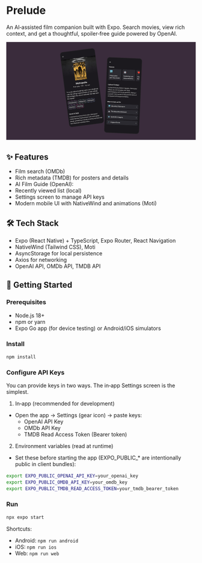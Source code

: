 # Prelude

An AI‑assisted film companion built with Expo. Search movies, view rich context, and get a thoughtful, spoiler‑free guide powered by OpenAI.

![Desktop](assets/preview.png)


## ✨ Features

- Film search (OMDb)
- Rich metadata (TMDB) for posters and details
- AI Film Guide (OpenAI):
- Recently viewed list (local)
- Settings screen to manage API keys
- Modern mobile UI with NativeWind and animations (Moti)

## 🛠️ Tech Stack

- Expo (React Native) + TypeScript, Expo Router, React Navigation
- NativeWind (Tailwind CSS), Moti
- AsyncStorage for local persistence
- Axios for networking
- OpenAI API, OMDb API, TMDB API

## 🚀 Getting Started

### Prerequisites
- Node.js 18+
- npm or yarn
- Expo Go app (for device testing) or Android/iOS simulators

### Install

```bash
npm install
```

### Configure API Keys
You can provide keys in two ways. The in‑app Settings screen is the simplest.

1) In‑app (recommended for development)
- Open the app → Settings (gear icon) → paste keys:
  - OpenAI API Key
  - OMDb API Key
  - TMDB Read Access Token (Bearer token)

2) Environment variables (read at runtime)
- Set these before starting the app (EXPO_PUBLIC_* are intentionally public in client bundles):

```bash
export EXPO_PUBLIC_OPENAI_API_KEY=your_openai_key
export EXPO_PUBLIC_OMDB_API_KEY=your_omdb_key
export EXPO_PUBLIC_TMDB_READ_ACCESS_TOKEN=your_tmdb_bearer_token
```

### Run

```bash
npx expo start
```

Shortcuts:
- Android: `npm run android`
- iOS: `npm run ios`
- Web: `npm run web`
